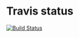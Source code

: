 Travis status
=============

[![Build Status](https://travis-ci.org/yamila-moreno/gradleBooks.svg?branch=master)](https://travis-ci.org/yamila-moreno/gradleBooks)
